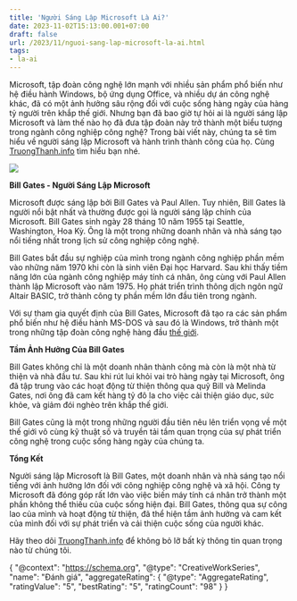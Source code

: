 ```yaml
---
title: 'Người Sáng Lập Microsoft Là Ai?'
date: 2023-11-02T15:13:00.001+07:00
draft: false
url: /2023/11/nguoi-sang-lap-microsoft-la-ai.html
tags: 
- la-ai
---
```


Microsoft, tập đoàn công nghệ lớn mạnh với nhiều sản phẩm phổ biến như hệ điều hành Windows, bộ ứng dụng Office, và nhiều dự án công nghệ khác, đã có một ảnh hưởng sâu rộng đối với cuộc sống hàng ngày của hàng tỷ người trên khắp thế giới. Nhưng bạn đã bao giờ tự hỏi ai là người sáng lập Microsoft và làm thế nào họ đã đưa tập đoàn này trở thành một biểu tượng trong ngành công nghiệp công nghệ? Trong bài viết này, chúng ta sẽ tìm hiểu về người sáng lập Microsoft và hành trình thành công của họ. Cùng [TruongThanh.info](http://www.truongthanh.info) tìm hiểu bạn nhé.

[![](https://blogger.googleusercontent.com/img/b/R29vZ2xl/AVvXsEiY-5-nhtHbYFcXpWxhW1ZEaJ9KamwP9U38Uq6HZCMdPlG6W_JYJtBXW9IURJNZDOyKfE7P2ps12ZHaMIytjqzy4x71XLtHpI8TBFdsK2ykWiyvpkDfNrppBuWLecb00aDry8kLdZ0IGTtZIDnZIkEmxax3vPJc80JWzEKogqwcjlh10aObYz_Ji0_YUEJc/s320/Bill_Gates_2018.jpg)](https://blogger.googleusercontent.com/img/b/R29vZ2xl/AVvXsEiY-5-nhtHbYFcXpWxhW1ZEaJ9KamwP9U38Uq6HZCMdPlG6W_JYJtBXW9IURJNZDOyKfE7P2ps12ZHaMIytjqzy4x71XLtHpI8TBFdsK2ykWiyvpkDfNrppBuWLecb00aDry8kLdZ0IGTtZIDnZIkEmxax3vPJc80JWzEKogqwcjlh10aObYz_Ji0_YUEJc/s803/Bill_Gates_2018.jpg)

  

  

**Bill Gates - Người Sáng Lập Microsoft**

Microsoft được sáng lập bởi Bill Gates và Paul Allen. Tuy nhiên, Bill Gates là người nổi bật nhất và thường được gọi là người sáng lập chính của Microsoft. Bill Gates sinh ngày 28 tháng 10 năm 1955 tại Seattle, Washington, Hoa Kỳ. Ông là một trong những doanh nhân và nhà sáng tạo nổi tiếng nhất trong lịch sử công nghiệp công nghệ.

  

Bill Gates bắt đầu sự nghiệp của mình trong ngành công nghiệp phần mềm vào những năm 1970 khi còn là sinh viên Đại học Harvard. Sau khi thấy tiềm năng lớn của ngành công nghiệp máy tính cá nhân, ông cùng với Paul Allen thành lập Microsoft vào năm 1975. Họ phát triển trình thông dịch ngôn ngữ Altair BASIC, trở thành công ty phần mềm lớn đầu tiên trong ngành.

  

Với sự tham gia quyết định của Bill Gates, Microsoft đã tạo ra các sản phẩm phổ biến như hệ điều hành MS-DOS và sau đó là Windows, trở thành một trong những tập đoàn công nghệ hàng đầu [thế giới](https://www.truongthanh.info/2023/10/tren-gioi-co-bao-nhieu-quoc-gia.html).

  

**Tầm Ảnh Hưởng Của Bill Gates**

Bill Gates không chỉ là một doanh nhân thành công mà còn là một nhà từ thiện và nhà đầu tư. Sau khi rút lui khỏi vai trò hàng ngày tại Microsoft, ông đã tập trung vào các hoạt động từ thiện thông qua quỹ Bill và Melinda Gates, nơi ông đã cam kết hàng tỷ đô la cho việc cải thiện giáo dục, sức khỏe, và giảm đói nghèo trên khắp thế giới.

  

Bill Gates cũng là một trong những người đầu tiên nêu lên triển vọng về một thế giới vô cùng kỹ thuật số và truyền tải tầm quan trọng của sự phát triển công nghệ trong cuộc sống hàng ngày của chúng ta.

  

**Tổng Kết**

Người sáng lập Microsoft là Bill Gates, một doanh nhân và nhà sáng tạo nổi tiếng với ảnh hưởng lớn đối với công nghiệp công nghệ và xã hội. Công ty Microsoft đã đóng góp rất lớn vào việc biến máy tính cá nhân trở thành một phần không thể thiếu của cuộc sống hiện đại. Bill Gates, thông qua sự công lao của mình và hoạt động từ thiện, đã thể hiện tầm ảnh hưởng và cam kết của mình đối với sự phát triển và cải thiện cuộc sống của người khác.

  

Hãy theo dõi [TruongThanh.info](http://www.truongthanh.info) để không bỏ lỡ bất kỳ thông tin quan trọng nào từ chúng tôi.

  

{ "@context": "https://schema.org", "@type": "CreativeWorkSeries", "name": "Đánh giá", "aggregateRating": { "@type": "AggregateRating", "ratingValue": "5", "bestRating": "5", "ratingCount": "98" } }